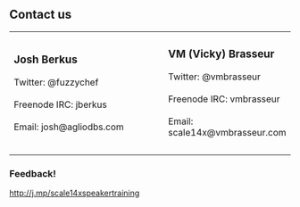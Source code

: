 ## Contact us

<table >
  <tr>
    <td width="60%">
      <h3>Josh Berkus</h3>
      Twitter: @fuzzychef<br /><br />
      Freenode IRC: jberkus<br /><br />
      Email: josh@agliodbs.com
    </td>
    <td>
      <h3>VM (Vicky) Brasseur</h3>
      Twitter: @vmbrasseur<br /><br />
      Freenode IRC: vmbrasseur <br /><br />
      Email: scale14x@vmbrasseur.com
    </td>
  </tr>
  <tr>
  <td colspan="3">&nbsp;</td>
  </tr>
</table>

### Feedback!

http://j.mp/scale14xspeakertraining
